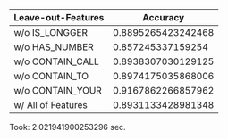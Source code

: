 | Leave-out-Features |      Accuracy      |
|--------------------|--------------------|
|   w/o IS_LONGGER   | 0.8895265423242468 |
|   w/o HAS_NUMBER   | 0.857245337159254  |
|  w/o CONTAIN_CALL  | 0.8938307030129125 |
|   w/o CONTAIN_TO   | 0.8974175035868006 |
|  w/o CONTAIN_YOUR  | 0.9167862266857962 |
| w/ All of Features | 0.8931133428981348 |

Took: 2.021941900253296 sec.